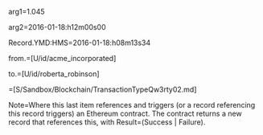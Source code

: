 arg1=1.045

arg2=2016-01-18:h12m00s00

Record.YMD:HMS=2016-01-18:h08m13s34

from.=[U/id/acme_incorporated]

to.=[U/id/roberta_robinson]

=[S/Sandbox/Blockchain/TransactionTypeQw3rty02.md]

Note=Where this last item references and triggers (or a record referencing this record triggers) an Ethereum contract.  The contract returns a new record that references this, with Result=(Success | Failure).